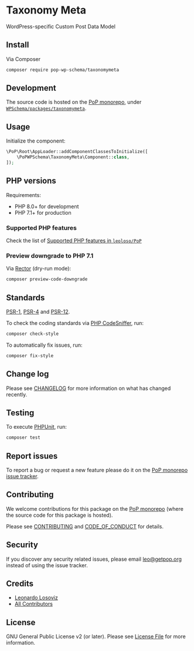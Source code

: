 # Taxonomy Meta

<!--
[![Build Status][ico-travis]][link-travis]
[![Quality Score][ico-code-quality]][link-code-quality]
[![Software License][ico-license]](LICENSE.md)
[![Latest Version on Packagist][ico-version]][link-packagist]
[![Coverage Status][ico-scrutinizer]][link-scrutinizer]
[![Total Downloads][ico-downloads]][link-downloads]
-->

WordPress-specific Custom Post Data Model

## Install

Via Composer

``` bash
composer require pop-wp-schema/taxonomymeta
```

## Development

The source code is hosted on the [PoP monorepo](https://github.com/leoloso/PoP), under [`WPSchema/packages/taxonomymeta`](https://github.com/leoloso/PoP/tree/master/layers/WPSchema/packages/taxonomymeta).

## Usage

Initialize the component:

``` php
\PoP\Root\AppLoader::addComponentClassesToInitialize([
    \PoPWPSchema\TaxonomyMeta\Component::class,
]);
```

## PHP versions

Requirements:

- PHP 8.0+ for development
- PHP 7.1+ for production

### Supported PHP features

Check the list of [Supported PHP features in `leoloso/PoP`](https://github.com/leoloso/PoP/blob/master/docs/supported-php-features.md)

### Preview downgrade to PHP 7.1

Via [Rector](https://github.com/rectorphp/rector) (dry-run mode):

```bash
composer preview-code-downgrade
```

## Standards

[PSR-1](https://www.php-fig.org/psr/psr-1), [PSR-4](https://www.php-fig.org/psr/psr-4) and [PSR-12](https://www.php-fig.org/psr/psr-12).

To check the coding standards via [PHP CodeSniffer](https://github.com/squizlabs/PHP_CodeSniffer), run:

``` bash
composer check-style
```

To automatically fix issues, run:

``` bash
composer fix-style
```

## Change log

Please see [CHANGELOG](CHANGELOG.md) for more information on what has changed recently.

## Testing

To execute [PHPUnit](https://phpunit.de/), run:

``` bash
composer test
```

## Report issues

To report a bug or request a new feature please do it on the [PoP monorepo issue tracker](https://github.com/leoloso/PoP/issues).

## Contributing

We welcome contributions for this package on the [PoP monorepo](https://github.com/leoloso/PoP) (where the source code for this package is hosted).

Please see [CONTRIBUTING](CONTRIBUTING.md) and [CODE_OF_CONDUCT](CODE_OF_CONDUCT.md) for details.

## Security

If you discover any security related issues, please email leo@getpop.org instead of using the issue tracker.

## Credits

- [Leonardo Losoviz][link-author]
- [All Contributors][link-contributors]

## License

GNU General Public License v2 (or later). Please see [License File](LICENSE.md) for more information.

[ico-version]: https://img.shields.io/packagist/v/pop-wp-schema/taxonomymeta.svg?style=flat-square
[ico-license]: https://img.shields.io/badge/license-GPLv2-brightgreen.svg?style=flat-square
[ico-travis]: https://img.shields.io/travis/pop-wp-schema/taxonomymeta/master.svg?style=flat-square
[ico-scrutinizer]: https://img.shields.io/scrutinizer/coverage/g/pop-wp-schema/taxonomymeta.svg?style=flat-square
[ico-code-quality]: https://img.shields.io/scrutinizer/g/pop-wp-schema/taxonomymeta.svg?style=flat-square
[ico-downloads]: https://img.shields.io/packagist/dt/pop-wp-schema/taxonomymeta.svg?style=flat-square

[link-packagist]: https://packagist.org/packages/pop-wp-schema/taxonomymeta
[link-travis]: https://travis-ci.org/pop-wp-schema/taxonomymeta
[link-scrutinizer]: https://scrutinizer-ci.com/g/pop-wp-schema/taxonomymeta/code-structure
[link-code-quality]: https://scrutinizer-ci.com/g/pop-wp-schema/taxonomymeta
[link-downloads]: https://packagist.org/packages/pop-wp-schema/taxonomymeta
[link-author]: https://github.com/leoloso
[link-contributors]: ../../../../../../contributors
